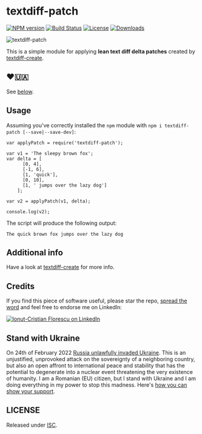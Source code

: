 # textdiff-patch

[![NPM version][npm-image]][npm-url]
[![Build Status][travis-image]][travis-url]
[![License][license-image]][license-url]
[![Downloads][downloads-image]][downloads-url]

![textdiff-patch](https://cloud.githubusercontent.com/assets/581999/12406663/c3e3c7d4-be57-11e5-8aad-a92d86c79b05.png)

This is a simple module for applying **lean text diff delta patches** created by [textdiff-create](https://github.com/icflorescu/textdiff-create).

## ❤️🇺🇦

See [below](#stand-with-ukraine).

## Usage

Assuming you've correctly installed the `npm` module with `npm i textdiff-patch [--save|--save-dev]`:

    var applyPatch = require('textdiff-patch');

    var v1 = 'The sleepy brown fox';
    var delta = [
          [0, 4],
          [-1, 6],
          [1, 'quick'],
          [0, 10],
          [1, ' jumps over the lazy dog']
        ];

    var v2 = applyPatch(v1, delta);

    console.log(v2);

The script will produce the following output:

    The quick brown fox jumps over the lazy dog

## Additional info

Have a look at [textdiff-create](https://github.com/icflorescu/textdiff-create) for more info.

## Credits

If you find this piece of software useful, please star the repo, [spread the word](http://twitter.com/share?text=Apply%20lean%20text%20diff%20patches%20in%20JavaScript&url=https%3A%2F%2Fgithub.com%2Ficflorescu%2Ftextdiff-patch&hashtags=javascript%2Cnodejs%2Cnpm&via=icflorescu) and feel free to endorse me on LinkedIn:

[![Ionut-Cristian Florescu on LinkedIn](https://static.licdn.com/scds/common/u/img/webpromo/btn_viewmy_160x25.png)](https://www.linkedin.com/in/icflorescu)

## Stand with Ukraine

On 24th of February 2022 [Russia unlawfully invaded Ukraine](https://en.wikipedia.org/wiki/Russo-Ukrainian_War). This is an unjustified, unprovoked attack on the sovereignty of a neighboring country, but also an open affront to international peace and stability that has the potential to degenerate into a nuclear event threatening the very existence of humanity. I am a Romanian (EU) citizen, but I stand with Ukraine and I am doing everything in my power to stop this madness. Here's [how you can show your support](https://www.stopputin.net/).

## LICENSE

Released under [ISC](https://github.com/icflorescu/textdiff-patch/blob/master/LICENSE).

[npm-image]: https://img.shields.io/npm/v/textdiff-patch.svg?style=flat-square
[npm-url]: https://npmjs.org/package/textdiff-patch
[license-image]: http://img.shields.io/npm/l/textdiff-patch.svg?style=flat-square
[license-url]: LICENSE
[travis-image]: https://img.shields.io/travis/icflorescu/textdiff-patch.svg?style=flat-square
[travis-url]: https://travis-ci.org/icflorescu/textdiff-patch
[downloads-image]: http://img.shields.io/npm/dm/textdiff-patch.svg?style=flat-square
[downloads-url]: https://npmjs.org/package/textdiff-patch
